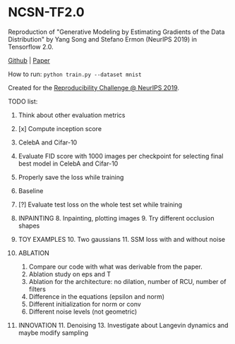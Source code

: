 # NCSN-TF2.0
Reproduction of "Generative Modeling by Estimating Gradients of the Data Distribution" by Yang Song and Stefano Ermon (NeurIPS 2019) in Tensorflow 2.0.

[Github] | [Paper]

How to run: `python train.py --dataset mnist`

Created for the [Reproducibility Challenge @ NeurIPS 2019].


TODO list:
1. Think about other evaluation metrics
2. [x] Compute inception score
9. CelebA and Cifar-10
5. Evaluate FID score with 1000 images per checkpoint for selecting final best model in CelebA and Cifar-10
3. Properly save the loss while training
6. Baseline
4. [?] Evaluate test loss on the whole test set while training

1. INPAINTING
    8. Inpainting, plotting images
    9. Try different occlusion shapes

1. TOY EXAMPLES
    10. Two gaussians
    11. SSM loss with and without noise

1. ABLATION
    1. Compare our code with what was derivable from the paper.
    7. Ablation study on eps and T
    12. Ablation for the architecture: no dilation, number of RCU, number of filters
    14. Difference in the equations (epsilon and norm)
    15. Different initialization for norm or conv
    16. Different noise levels (not geometric)
1. INNOVATION
    11. Denoising
    13. Investigate about Langevin dynamics and maybe modify sampling

[Paper]: https://arxiv.org/pdf/1907.05600.pdf
[Github]: https://github.com/ermongroup/ncsn
[Reproducibility Challenge @ NeurIPS 2019]: https://reproducibility-challenge.github.io/neurips2019/
